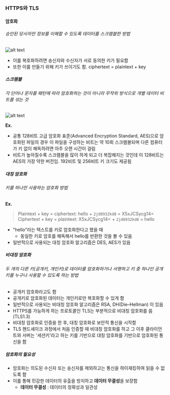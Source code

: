 ### HTTPS와 TLS

#### 암호화

###### 승인된 당사자만 정보를 이해할 수 있도록 데이터를 스크램블한 방법

![alt text](<스크린샷 2025-01-21 오후 8.24.34.png>)

- 이를 복호화하려면 송신자와 수신자가 서로 동의한 키가 필요함
- 또한 이를 만들기 위해 키가 쓰이기도 함. ciphertext = plaintext + key

##### 스크램블

###### 각 단어나 문자를 패턴에 따라 암호화하는 것이 아니라 무작위 방식으로 개별 데이터 비트를 섞는 것

![alt text](<스크린샷 2025-01-21 오후 8.25.30.png>)

**Ex.**

- 공통 128비트 고급 암호화 표준(Advanced Encryption Standard, AES)으로 암호화된 파일의 경우 이 파일을 구성하는 비트는 약 10회 스크램블되며 다른 컴퓨터가 키 없이 해독하려면 아주 오랜 시간이 걸림
- 비트가 높아질수록 스크램블을 많이 하게 되고 더 복잡해지는 것인데 이 128비트는 AES의 가장 약한 버전임. 192비트 및 256비트 키 크기도 제공됨

##### 대칭 암호화

###### 키를 하나만 사용하는 암호화 방법

**Ex.**

> Plaintext + key = ciphertext: hello + `2jd8932kd8` = X5xJCSycg14=
> Ciphertext + key = plaintext: X5xJCSycg14= + `2jd8932kd8` = hello

- "hello"라는 텍스트를 키로 암호화한다고 했을 때
  - 동일한 키로 암호를 해독해서 hello를 반환한 것을 볼 수 있음
- 일반적으로 사용되는 대칭 암호화 알고리즘은 DES, AES가 있음

##### 비대칭 암호화

###### 두 개의 다른 키(공개키, 개인키)로 데이터를 암호화하거나 서명하고 키 중 하나인 공개 키를 누구나 사용할 수 있도록 하는 방법

- 공개키 암호화라고도 함
- 공개키로 암호화된 데이터는 개인키로만 복호화할 수 있게 함
- 일반적으로 사용되는 비대칭 암호화 알고리즘은 RSA, DH(Die–Hellman) 이 있음
- HTTPS를 가능하게 하는 프로토콜인 TLS는 부분적으로 비대칭 암호화를 씀(TLS1.3)
- 비대칭 암호화로 인증을 한 후, 대칭 암호화로 보안적 통신을 시작함
- TLS 핸드셰이크 과정에서 처음 인증할 때 비대칭 암호화를 하고 그 이후 클라이언트와 서버는 '세션키'라고 하는 키를 기반으로 대칭 암호화를 기반으로 암호화된 통신을 함

##### 암호화의 필요성

- 암호화는 의도된 수신자 또는 송신자를 제외하고는 통신을 하이재킹하여 읽을 수 없도록 함
- 이를 통해 민감한 데이터의 유출을 방지하고 **데이터 무결성**을 보장함
  - **데이터 무결성** : 데이터의 정확성과 일관성
